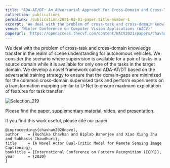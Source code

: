 ```yaml
---
title: "ADA-AT/DT: An Adversarial Approach for Cross-Domain and Cross-Task Knowledge Transfer"
collection: publications
permalink: /publication/2021-02-01-paper-title-number-1
excerpt: 'We deal with the problem of cross-task and cross-domain knowledge transfer in the realm of scene understanding for autonomous vehicles. We consider the scenario where supervision is available for a pair of tasks in a source domain while it is available for only one of the tasks in the target domain. We develop a novel framework called ADA-AT/DT based on the adversarial training strategy to ensure that the domain-gaps are minimized for the common cross-domain supervised task and perform experiments on a transformation mapping similar to U-Net to ensure maximum exploitation of features for task transfer.'
venue: 'Winter Conference on Computer Vision Applications (WACV)'
paperurl: 'https://openaccess.thecvf.com/content/WACV2021/papers/Chavhan_ADA-ATDT_An_Adversarial_Approach_for_Cross-Domain_and_Cross-Task_Knowledge_Transfer_WACV_2021_paper.pdf'
---
```

We deal with the problem of cross-task and cross-domain knowledge transfer in the realm of scene understanding for autonomous vehicles. We consider the scenario where supervision is available for a pair of tasks in a source domain while it is available for only one of the tasks in the target domain. We develop a novel framework called ADA-AT/DT based on the adversarial training strategy to ensure that the domain-gaps are minimized for the common cross-domain supervised task and perform experiments on a transformation mapping similar to U-Net to ensure maximum exploitation of features for task transfer.

![Selection_219](https://user-images.githubusercontent.com/32021556/136273971-ee188542-0b44-4695-b419-bed3769dbf83.png)


Please find the [paper](https://openaccess.thecvf.com/content/WACV2021/papers/Chavhan_ADA-ATDT_An_Adversarial_Approach_for_Cross-Domain_and_Cross-Task_Knowledge_Transfer_WACV_2021_paper.pdf), [supplementary material](https://openaccess.thecvf.com/content/WACV2021/supplemental/Chavhan_ADA-ATDT_An_Adversarial_WACV_2021_supplemental.pdf), [video](), and [presentation](/files/icpr_ppt.pdf).

If you find this work useful, please cite our paper
```
@inproceedings{chavhan2020novel,
author    = {Ruchika Chavhan and Biplab Banerjee and Xiao Xiang Zhu and Subhasis Chaudhuri},
title     = {A Novel Actor Dual-Critic Model for Remote Sensing Image Captioning},
booktitle = {International Conference on Pattern Recognition (ICPR)},
year      = {2020}
}
```
